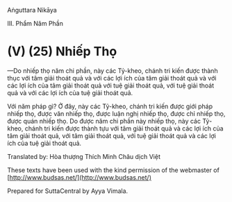 Aṅguttara Nikāya

III. Phẩm Năm Phần

# (V) (25) Nhiếp Thọ

—Do nhiếp thọ năm chi phần, này các Tỷ-kheo, chánh tri kiến được thành thục với tâm giải thoát quả và với các lợi ích của tâm giải thoát quả và với các lợi ích của tâm giải thoát quả với tuệ giải thoát quả, với tuệ giải thoát quả và với các lợi ích của tuệ giải thoát quả.

Với năm pháp gì? Ở đây, này các Tỷ-kheo, chánh tri kiến được giới pháp nhiếp thọ, được văn nhiếp thọ, được luận nghị nhiếp thọ, được chỉ nhiếp thọ, được quán nhiếp thọ. Do được năm chi phần này nhiếp thọ, này các Tỷ-kheo, chánh tri kiến được thành tựu với tâm giải thoát quả và các lợi ích của tâm giải thoát quả, với tâm giải thoát quả, với tuệ giải thoát quả và các lợi ích của tuệ giải thoát quả.

Translated by: Hòa thượng Thích Minh Châu dịch Việt

These texts have been used with the kind permission of the webmaster of [http://www.budsas.net/](http://www.budsas.net/)

Prepared for SuttaCentral by Ayya Vimala.
